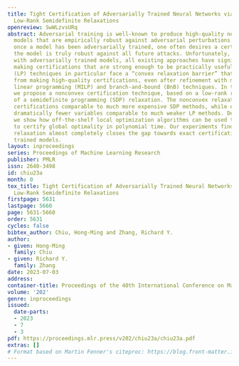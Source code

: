 ```yaml
---
title: Tight Certification of Adversarially Trained Neural Networks via Nonconvex
  Low-Rank Semidefinite Relaxations
openreview: SwWLzvsURq
abstract: Adversarial training is well-known to produce high-quality neural network
  models that are empirically robust against adversarial perturbations. Nevertheless,
  once a model has been adversarially trained, one often desires a certification that
  the model is truly robust against all future attacks. Unfortunately, when faced
  with adversarially trained models, all existing approaches have significant trouble
  making certifications that are strong enough to be practically useful. Linear programming
  (LP) techniques in particular face a “convex relaxation barrier” that prevent them
  from making high-quality certifications, even after refinement with mixed-integer
  linear programming (MILP) and branch-and-bound (BnB) techniques. In this paper,
  we propose a nonconvex certification technique, based on a low-rank restriction
  of a semidefinite programming (SDP) relaxation. The nonconvex relaxation makes strong
  certifications comparable to much more expensive SDP methods, while optimizing over
  dramatically fewer variables comparable to much weaker LP methods. Despite nonconvexity,
  we show how off-the-shelf local optimization algorithms can be used to achieve and
  to certify global optimality in polynomial time. Our experiments find that the nonconvex
  relaxation almost completely closes the gap towards exact certification of adversarially
  trained models.
layout: inproceedings
series: Proceedings of Machine Learning Research
publisher: PMLR
issn: 2640-3498
id: chiu23a
month: 0
tex_title: Tight Certification of Adversarially Trained Neural Networks via Nonconvex
  Low-Rank Semidefinite Relaxations
firstpage: 5631
lastpage: 5660
page: 5631-5660
order: 5631
cycles: false
bibtex_author: Chiu, Hong-Ming and Zhang, Richard Y.
author:
- given: Hong-Ming
  family: Chiu
- given: Richard Y.
  family: Zhang
date: 2023-07-03
address: 
container-title: Proceedings of the 40th International Conference on Machine Learning
volume: '202'
genre: inproceedings
issued:
  date-parts:
  - 2023
  - 7
  - 3
pdf: https://proceedings.mlr.press/v202/chiu23a/chiu23a.pdf
extras: []
# Format based on Martin Fenner's citeproc: https://blog.front-matter.io/posts/citeproc-yaml-for-bibliographies/
---
```


